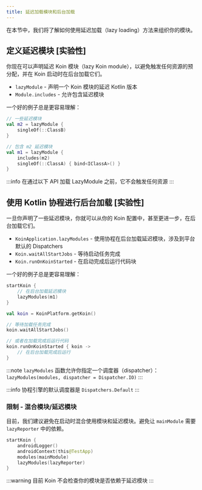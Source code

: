 ```yaml
---
title: 延迟加载模块和后台加载
---
```

在本节中，我们将了解如何使用延迟加载（lazy loading）方法来组织你的模块。

## 定义延迟模块 [实验性]

你现在可以声明延迟 Koin 模块（lazy Koin module），以避免触发任何资源的预分配，并在 Koin 启动时在后台加载它们。

- `lazyModule` - 声明一个 Koin 模块的延迟 Kotlin 版本
- `Module.includes` - 允许包含延迟模块

一个好的例子总是更容易理解：

```kotlin
// 一些延迟模块
val m2 = lazyModule {
    singleOf(::ClassB)
}

// 包含 m2 延迟模块
val m1 = lazyModule {
    includes(m2)
    singleOf(::ClassA) { bind<IClassA>() }
}
```

:::info
    在通过以下 API 加载 LazyModule 之前，它不会触发任何资源
:::

## 使用 Kotlin 协程进行后台加载 [实验性]

一旦你声明了一些延迟模块，你就可以从你的 Koin 配置中，甚至更进一步，在后台加载它们。

- `KoinApplication.lazyModules` - 使用协程在后台加载延迟模块，涉及到平台默认的 Dispatchers
- `Koin.waitAllStartJobs` - 等待启动任务完成
- `Koin.runOnKoinStarted` - 在启动完成后运行代码块

一个好的例子总是更容易理解：

```kotlin
startKoin {
    // 在后台加载延迟模块
    lazyModules(m1)
}

val koin = KoinPlatform.getKoin()

// 等待加载任务完成
koin.waitAllStartJobs()

// 或者在加载完成后运行代码
koin.runOnKoinStarted { koin ->
    // 在后台加载完成后运行
}
```

:::note
    `lazyModules` 函数允许你指定一个调度器（dispatcher）：`lazyModules(modules, dispatcher = Dispatcher.IO)`
:::

:::info
    协程引擎的默认调度器是 `Dispatchers.Default`
:::

### 限制 - 混合模块/延迟模块

目前，我们建议避免在启动时混合使用模块和延迟模块。避免让 `mainModule` 需要 `lazyReporter` 中的依赖。

```kotlin
startKoin {
    androidLogger()
    androidContext(this@TestApp)
    modules(mainModule)
    lazyModules(lazyReporter)
}
```

:::warning
目前 Koin 不会检查你的模块是否依赖于延迟模块
:::